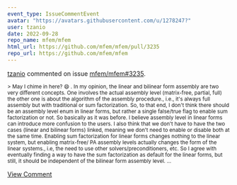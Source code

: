 ```yaml
---
event_type: IssueCommentEvent
avatar: "https://avatars.githubusercontent.com/u/1278247?"
user: tzanio
date: 2022-09-28
repo_name: mfem/mfem
html_url: https://github.com/mfem/mfem/pull/3235
repo_url: https://github.com/mfem/mfem
---
```


<a href='https://github.com/tzanio' target='_blank'>tzanio</a> commented on issue <a href='https://github.com/mfem/mfem/pull/3235' target='_blank'>mfem/mfem#3235</a>.

<small>> May I chime in here? 😄 . In my opinion, the linear and bilinear form assembly are two very different concepts. One involves the actual assembly level (matrix-free, partial, full) the other one is about the algorithm of the assembly procedure., i.e., it's always full assembly but with traditional or sum factorization. So, to that end, I don't think there should be an assembly level enum in linear forms, but rather a single false/true flag to enable sum factorization or not. So basically as it was before. I believe assembly level in linear forms can introduce more confusion to the users. I also think that we don't have to have the two cases (linear and bilinear forms) linked, meaning we don't need to enable or disable both at the same time. Enabling sum factorization for linear forms changes nothing to the linear system, but enabling matrix-free/ PA assembly levels actually changes the form of the linear systems., i.e, the need to use other solvers/preconditioners, etc. So I agree with eventually finding a way to have the sum factorization as default for the linear forms, but still, it should be independent of the bilinear form assembly level....</small>

<a href='https://github.com/mfem/mfem/pull/3235' target='_blank'>View Comment</a>